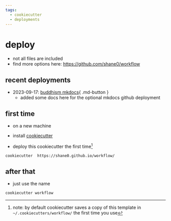 ```yaml
---
tags:
  - cookiecutter 
  - deployments 
---
```

# deploy

- not all files are included
- find more options here: <https://github.com/shane0/workflow>  

## recent deployments

- 2023-09-17: [buddhism mkdocs](){ .md-button }
  - added some docs here for the optional mkdocs github deployment

## first time

- on a new machine

- install [cookiecutter](https://github.com/cookiecutter/cookiecutter)
- deploy this cookiecutter the first time[^1]

```sh
cookiecutter  https://shane0.github.io/workflow/  
```

## after that

- just use the name

```sh
cookiecutter workflow 
```

[^1]: note: by default cookiecutter  saves a copy of this template in  `~/.cookiecutters/workflow/` the first time you use
